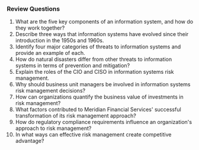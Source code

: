 ### Review Questions

1. What are the five key components of an information system, and how do they work together?
2. Describe three ways that information systems have evolved since their introduction in the 1950s and 1960s.
3. Identify four major categories of threats to information systems and provide an example of each.
4. How do natural disasters differ from other threats to information systems in terms of prevention and mitigation?
5. Explain the roles of the CIO and CISO in information systems risk management.
6. Why should business unit managers be involved in information systems risk management decisions?
7. How can organizations quantify the business value of investments in risk management?
8. What factors contributed to Meridian Financial Services' successful transformation of its risk management approach?
9. How do regulatory compliance requirements influence an organization's approach to risk management?
10. In what ways can effective risk management create competitive advantage?


